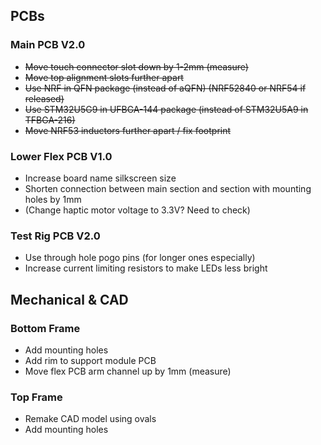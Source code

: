 ## PCBs
### Main PCB V2.0
* ~~Move touch connector slot down by 1-2mm (measure)~~
* ~~Move top alignment slots further apart~~
* ~~Use NRF in QFN package (instead of aQFN) (NRF52840 or NRF54 if released)~~
* ~~Use STM32U5G9 in UFBGA-144 package (instead of STM32U5A9 in TFBGA-216)~~
* ~~Move NRF53 inductors further apart / fix footprint~~

### Lower Flex PCB V1.0
* Increase board name silkscreen size
* Shorten connection between main section and section with mounting holes by 1mm
* (Change haptic motor voltage to 3.3V? Need to check)

### Test Rig PCB V2.0
* Use through hole pogo pins (for longer ones especially)
* Increase current limiting resistors to make LEDs less bright

## Mechanical & CAD
### Bottom Frame
* Add mounting holes
* Add rim to support module PCB
* Move flex PCB arm channel up by 1mm (measure)

### Top Frame
* Remake CAD model using ovals
* Add mounting holes